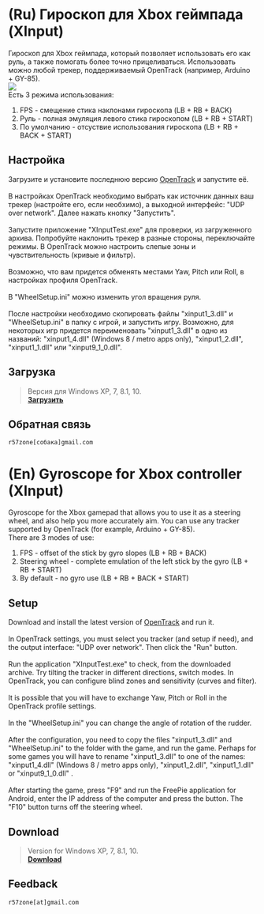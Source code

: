 # (Ru) Гироскоп для Xbox геймпада (XInput) 
Гироскоп для Xbox геймпада, который позволяет использовать его как руль, а также помогать более точно прицеливаться. Использовать можно любой трекер, поддерживаемый OpenTrack (например, Arduino + GY-85).<br>
![](https://user-images.githubusercontent.com/9499881/27588504-749af800-5b59-11e7-92e4-2b3813428281.png)<br>
Есть 3 режима использования:<br>
1. FPS - смещение стика наклонами гироскопа (LB + RB + BACK)
2. Руль - полная эмуляция левого стика гироскопом (LB + RB + START)
3. По умолчанию - отсуствие использования гироскопа (LB + RB + BACK + START)
## Настройка
Загрузите и установите последнюю версию [OpenTrack](https://github.com/opentrack/opentrack/releases) и запустите её. 
<br><br>
В настройках OpenTrack необходимо выбрать как источник данных ваш трекер (настройте его, если необхимо), а выходной интерфейс: "UDP over network". Далее нажать кнопку "Запустить".
<br><br>
Запустите приложение "XInputTest.exe" для проверки, из загруженного архива. Попробуйте наклонить трекер в разные стороны, переключайте режимы. В OpenTrack можно настроить слепые зоны и чувствительность (кривые и фильтр).
<br><br>
Возможно, что вам придется обменять местами Yaw, Pitch или Roll, в настройках профиля OpenTrack. 
<br><br>
В "WheelSetup.ini" можно изменить угол вращения руля. 
<br><br>
После настройки необходимо скопировать файлы "xinput1_3.dll" и "WheelSetup.ini" в папку с игрой, и запустить игру. Возможно, для некоторых игр придется переименовать "xinput1_3.dll" в одно из названий: "xinput1_4.dll" (Windows 8 / metro apps only), "xinput1_2.dll", "xinput1_1.dll" или "xinput9_1_0.dll".
## Загрузка
>Версия для Windows XP, 7, 8.1, 10.<br>
**[Загрузить](https://github.com/r57zone/Xbox-contoller-with-gyroscope)**<br>
## Обратная связь
`r57zone[собака]gmail.com`

# (En) Gyroscope for Xbox controller (XInput) 
Gyroscope for the Xbox gamepad that allows you to use it as a steering wheel, and also help you more accurately aim. You can use any tracker supported by OpenTrack (for example, Arduino + GY-85).<br>
There are 3 modes of use:<br>
1. FPS - offset of the stick by gyro slopes (LB + RB + BACK)
2. Steering wheel - complete emulation of the left stick by the gyro (LB + RB + START)
3. By default - no gyro use (LB + RB + BACK + START)
## Setup
Download and install the latest version of [OpenTrack](https://github.com/opentrack/opentrack/releases) and run it.
<br><br>
In OpenTrack settings, you must select you tracker (and setup if need), and the output interface: "UDP over network". Then click the "Run" button.
<br><br>
Run the application "XInputTest.exe" to check, from the downloaded archive. Try tilting the tracker in different directions, switch modes. In OpenTrack, you can configure blind zones and sensitivity (curves and filter).
<br><br>
It is possible that you will have to exchange Yaw, Pitch or Roll in the OpenTrack profile settings.
<br><br>
In the "WheelSetup.ini" you can change the angle of rotation of the rudder.
<br><br>
After the configuration, you need to copy the files "xinput1_3.dll" and "WheelSetup.ini" to the folder with the game, and run the game. Perhaps for some games you will have to rename "xinput1_3.dll" to one of the names: "xinput1_4.dll" (Windows 8 / metro apps only), "xinput1_2.dll", "xinput1_1.dll" or "xinput9_1_0.dll" .
<br><br>
After starting the game, press "F9" and run the FreePie application for Android, enter the IP address of the computer and press the button. The "F10" button turns off the steering wheel.
## Download
>Version for Windows XP, 7, 8.1, 10.<br>
**[Download](https://github.com/r57zone/Xbox-contoller-with-gyroscope)**<br>
## Feedback
`r57zone[at]gmail.com`
